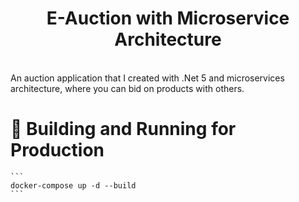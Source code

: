 # <div align="center">E-Auction with Microservice Architecture</div>
</br>
An auction application that I created with .Net 5 and microservices architecture, where you can bid on products with others.

</br>

# 🚀 Building and Running for Production
    ```
    docker-compose up -d --build
    ```
